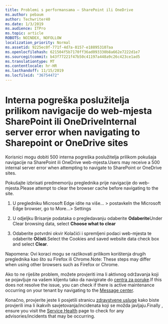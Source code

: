 ```yaml
---
title: Problemi s performansama – SharePoint ili OneDrive
ms.author: pebaum
author: Techwriter40
ms.date: 1/3/2019
ms.audience: ITPro
ms.topic: article
ROBOTS: NOINDEX, NOFOLLOW
localization_priority: Normal
ms.assetid: 9225ec0f-771f-4d7a-8157-e188953107aa
ms.openlocfilehash: 621504f5b7170ff36ad093330b8a662e7222d1e7
ms.sourcegitcommit: b43f77221f47b50c41197a448a9c26c423ce1ad5
ms.translationtype: MT
ms.contentlocale: hr-HR
ms.lasthandoff: 11/15/2019
ms.locfileid: "36754472"
---
```

# <a name="internal-server-error-when-navigating-to-sharepoint-or-onedrive-sites"></a><span data-ttu-id="6176e-102">Interna pogreška poslužitelja prilikom navigacije do web-mjesta SharePoint ili OneDrive</span><span class="sxs-lookup"><span data-stu-id="6176e-102">Internal server error when navigating to Sharepoint or OneDrive sites</span></span>

<span data-ttu-id="6176e-103">Korisnici mogu dobiti 500 interna pogreška poslužitelja prilikom pokušaja navigacije na SharePoint ili OneDrive web-mjesta.</span><span class="sxs-lookup"><span data-stu-id="6176e-103">Users may receive a 500 internal server error when attempting to navigate to SharePoint or OneDrive sites.</span></span> 

<span data-ttu-id="6176e-104">Pokušajte izbrisati predmemoriju preglednika prije navigacije do web-mjesta.</span><span class="sxs-lookup"><span data-stu-id="6176e-104">Please attempt to clear the browser cache before navigating to the site.</span></span>


1. <span data-ttu-id="6176e-105">U pregledniku Microsoft Edge idite na više... > postavke</span><span class="sxs-lookup"><span data-stu-id="6176e-105">In the Microsoft Edge browser, go to More...> Settings</span></span>

2. <span data-ttu-id="6176e-106">U odjeljku Brisanje podataka o pregledavanju odaberite **Odaberite**</span><span class="sxs-lookup"><span data-stu-id="6176e-106">Under Clear browsing data, select **Choose what to clear**</span></span>

3. <span data-ttu-id="6176e-107">Odaberite potvrdni okvir Kolačići i spremljeni podaci web-mjesta te odaberite **Očisti**.</span><span class="sxs-lookup"><span data-stu-id="6176e-107">Select the Cookies and saved website data check box and select **Clear**.</span></span>

<span data-ttu-id="6176e-108">Napomena: Ovi koraci mogu se razlikovati prilikom korištenja drugih preglednika kao što su Firefox ili Chrome.</span><span class="sxs-lookup"><span data-stu-id="6176e-108">Note: These steps may differ when using other browsers such as Firefox or Chrome.</span></span>

<span data-ttu-id="6176e-109">Ako to ne riješite problem, možete provjeriti ima li aktivnog održavanja koji se pojavljuje na vašem klijentu tako da navigirate do [centra za poruke](https://portal.office.com/adminportal/home#/MessageCenter).</span><span class="sxs-lookup"><span data-stu-id="6176e-109">If this does not resolve the issue, you can check if there is active maintenance occurring on your tenant by navigating to the [Message center](https://portal.office.com/adminportal/home#/MessageCenter).</span></span>

<span data-ttu-id="6176e-110">Konačno, provjerite jeste li posjetili stranicu [zdravstvene usluge](https://portal.office.com/adminportal/home#/servicehealth) kako biste provjerili ima li ikakvih savjetovanja/incidenata koji se možda javljaju.</span><span class="sxs-lookup"><span data-stu-id="6176e-110">Finally , ensure you visit the [Service Health](https://portal.office.com/adminportal/home#/servicehealth) page to check for any advisories/incidents that may be occurring.</span></span>

